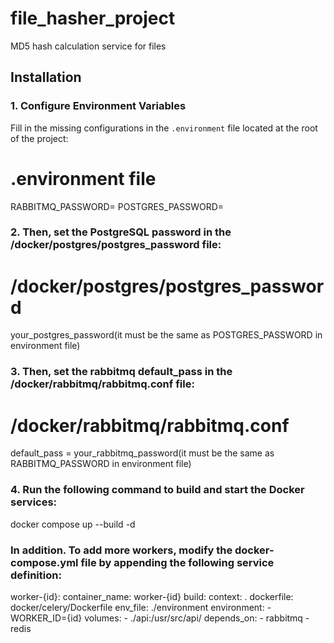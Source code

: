 # file_hasher_project
MD5 hash calculation service for files

## Installation

### 1. Configure Environment Variables

Fill in the missing configurations in the `.environment` file located at the root of the project:

# .environment file
RABBITMQ_PASSWORD=
POSTGRES_PASSWORD=

### 2. Then, set the PostgreSQL password in the /docker/postgres/postgres_password file:

# /docker/postgres/postgres_password
your_postgres_password(it must be the same as POSTGRES_PASSWORD in environment file)

### 3. Then, set the rabbitmq default_pass in the /docker/rabbitmq/rabbitmq.conf file:

# /docker/rabbitmq/rabbitmq.conf
default_pass = your_rabbitmq_password(it must be the same as RABBITMQ_PASSWORD in environment file)

### 4. Run the following command to build and start the Docker services:

docker compose up --build -d

### In addition. To add more workers, modify the docker-compose.yml file by appending the following service definition:
worker-{id}:
  container_name: worker-{id}
  build:
    context: .
    dockerfile: docker/celery/Dockerfile
  env_file: ./environment
  environment:
    - WORKER_ID={id}
  volumes:
    - ./api:/usr/src/api/
  depends_on:
    - rabbitmq
    - redis

